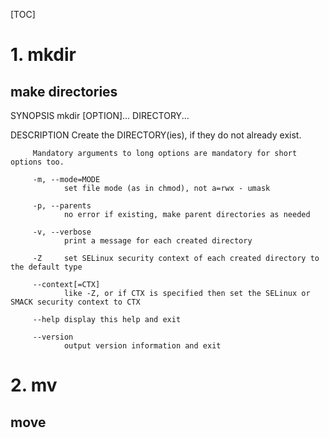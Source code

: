 [TOC]
 

# 1. mkdir  

## make directories

  SYNOPSIS
         mkdir [OPTION]... DIRECTORY...
  
  DESCRIPTION
         Create the DIRECTORY(ies), if they do not already exist.
  
         Mandatory arguments to long options are mandatory for short options too.
  
         -m, --mode=MODE
                set file mode (as in chmod), not a=rwx - umask
  
         -p, --parents
                no error if existing, make parent directories as needed
  
         -v, --verbose
                print a message for each created directory
  
         -Z     set SELinux security context of each created directory to the default type
  
         --context[=CTX]
                like -Z, or if CTX is specified then set the SELinux or SMACK security context to CTX
  
         --help display this help and exit
  
         --version
                output version information and exit
# 2. mv 
## move

